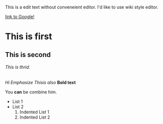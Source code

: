 This is a edit text without conveneient editor.
I'd like to use wiki style editor.

[link to Google!](http://www.google.com)

# This is first
## This is second 
###### This is thrid.

*Hi Emphasize*
_Thisis also_
**Bold text**

You **can** be combine him.

* List 1
* List 2
  1. Indented List 1
  1. Indented List 2
